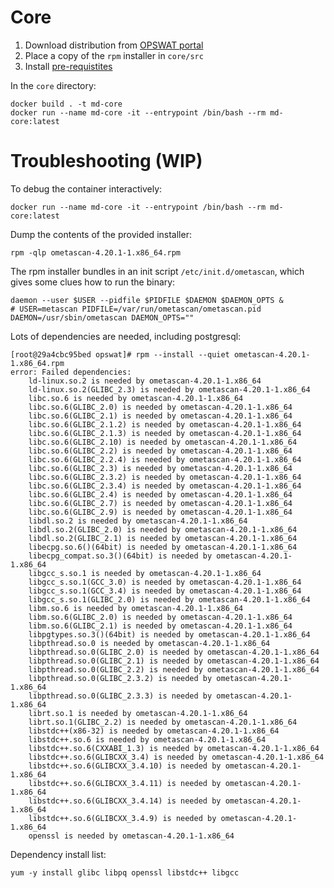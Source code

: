 
# Core

1. Download distribution from [OPSWAT portal](https://portal.opswat.com/products/metadefender-core)
2. Place a copy of the `rpm` installer in `core/src`
3. Install [pre-requistites](https://onlinehelp.opswat.com/corev4/2.1._Recommended_System_Configuration.html)

In the `core` directory:

```
docker build . -t md-core
docker run --name md-core -it --entrypoint /bin/bash --rm md-core:latest
```

# Troubleshooting (WIP)

To debug the container interactively:

```
docker run --name md-core -it --entrypoint /bin/bash --rm md-core:latest
```

Dump the contents of the provided installer:

```
rpm -qlp ometascan-4.20.1-1.x86_64.rpm
```

The rpm installer bundles in an init script `/etc/init.d/ometascan`, which gives some clues how to run the binary:

```
daemon --user $USER --pidfile $PIDFILE $DAEMON $DAEMON_OPTS &
# USER=metascan PIDFILE=/var/run/ometascan/ometascan.pid DAEMON=/usr/sbin/ometascan DAEMON_OPTS=""
```

Lots of dependencies are needed, including postgresql:

```
[root@29a4cbc95bed opswat]# rpm --install --quiet ometascan-4.20.1-1.x86_64.rpm 
error: Failed dependencies:
	ld-linux.so.2 is needed by ometascan-4.20.1-1.x86_64
	ld-linux.so.2(GLIBC_2.3) is needed by ometascan-4.20.1-1.x86_64
	libc.so.6 is needed by ometascan-4.20.1-1.x86_64
	libc.so.6(GLIBC_2.0) is needed by ometascan-4.20.1-1.x86_64
	libc.so.6(GLIBC_2.1) is needed by ometascan-4.20.1-1.x86_64
	libc.so.6(GLIBC_2.1.2) is needed by ometascan-4.20.1-1.x86_64
	libc.so.6(GLIBC_2.1.3) is needed by ometascan-4.20.1-1.x86_64
	libc.so.6(GLIBC_2.10) is needed by ometascan-4.20.1-1.x86_64
	libc.so.6(GLIBC_2.2) is needed by ometascan-4.20.1-1.x86_64
	libc.so.6(GLIBC_2.2.4) is needed by ometascan-4.20.1-1.x86_64
	libc.so.6(GLIBC_2.3) is needed by ometascan-4.20.1-1.x86_64
	libc.so.6(GLIBC_2.3.2) is needed by ometascan-4.20.1-1.x86_64
	libc.so.6(GLIBC_2.3.4) is needed by ometascan-4.20.1-1.x86_64
	libc.so.6(GLIBC_2.4) is needed by ometascan-4.20.1-1.x86_64
	libc.so.6(GLIBC_2.7) is needed by ometascan-4.20.1-1.x86_64
	libc.so.6(GLIBC_2.9) is needed by ometascan-4.20.1-1.x86_64
	libdl.so.2 is needed by ometascan-4.20.1-1.x86_64
	libdl.so.2(GLIBC_2.0) is needed by ometascan-4.20.1-1.x86_64
	libdl.so.2(GLIBC_2.1) is needed by ometascan-4.20.1-1.x86_64
	libecpg.so.6()(64bit) is needed by ometascan-4.20.1-1.x86_64
	libecpg_compat.so.3()(64bit) is needed by ometascan-4.20.1-1.x86_64
	libgcc_s.so.1 is needed by ometascan-4.20.1-1.x86_64
	libgcc_s.so.1(GCC_3.0) is needed by ometascan-4.20.1-1.x86_64
	libgcc_s.so.1(GCC_3.4) is needed by ometascan-4.20.1-1.x86_64
	libgcc_s.so.1(GLIBC_2.0) is needed by ometascan-4.20.1-1.x86_64
	libm.so.6 is needed by ometascan-4.20.1-1.x86_64
	libm.so.6(GLIBC_2.0) is needed by ometascan-4.20.1-1.x86_64
	libm.so.6(GLIBC_2.1) is needed by ometascan-4.20.1-1.x86_64
	libpgtypes.so.3()(64bit) is needed by ometascan-4.20.1-1.x86_64
	libpthread.so.0 is needed by ometascan-4.20.1-1.x86_64
	libpthread.so.0(GLIBC_2.0) is needed by ometascan-4.20.1-1.x86_64
	libpthread.so.0(GLIBC_2.1) is needed by ometascan-4.20.1-1.x86_64
	libpthread.so.0(GLIBC_2.2) is needed by ometascan-4.20.1-1.x86_64
	libpthread.so.0(GLIBC_2.3.2) is needed by ometascan-4.20.1-1.x86_64
	libpthread.so.0(GLIBC_2.3.3) is needed by ometascan-4.20.1-1.x86_64
	librt.so.1 is needed by ometascan-4.20.1-1.x86_64
	librt.so.1(GLIBC_2.2) is needed by ometascan-4.20.1-1.x86_64
	libstdc++(x86-32) is needed by ometascan-4.20.1-1.x86_64
	libstdc++.so.6 is needed by ometascan-4.20.1-1.x86_64
	libstdc++.so.6(CXXABI_1.3) is needed by ometascan-4.20.1-1.x86_64
	libstdc++.so.6(GLIBCXX_3.4) is needed by ometascan-4.20.1-1.x86_64
	libstdc++.so.6(GLIBCXX_3.4.10) is needed by ometascan-4.20.1-1.x86_64
	libstdc++.so.6(GLIBCXX_3.4.11) is needed by ometascan-4.20.1-1.x86_64
	libstdc++.so.6(GLIBCXX_3.4.14) is needed by ometascan-4.20.1-1.x86_64
	libstdc++.so.6(GLIBCXX_3.4.9) is needed by ometascan-4.20.1-1.x86_64
	openssl is needed by ometascan-4.20.1-1.x86_64
```

Dependency install list:

```
yum -y install glibc libpq openssl libstdc++ libgcc
```


